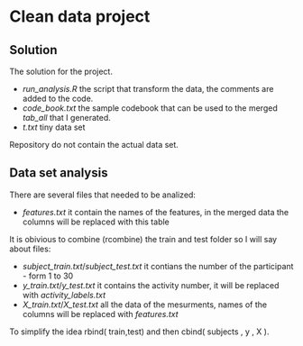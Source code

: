 # Clean data project

## Solution

The solution for the project.

* *run_analysis.R* the script that transform the data, the comments are added to the code.
* *code_book.txt* the sample codebook that can be used to the merged *tab_all* that I generated.
* *t.txt* tiny data set

Repository do not contain the actual data set.

## Data set analysis

There are several files that needed to be analized:
* *features.txt* it contain the names of the features, in the merged data the columns will be replaced with this table


It is obivious to combine (rcombine) the train and test folder so I will say about files:
* *subject_train.txt*/*subject_test.txt* it contians the number of the participant - form 1 to 30
* *y_train.txt*/*y_test.txt* it contains the activity number, it will be replaced with *activity_labels.txt*
* *X_train.txt*/*X_test.txt* all the data of the mesurments, names of the columns will be replaced with *features.txt*

To simplify the idea rbind( train,test) and then cbind( subjects , y , X ).
